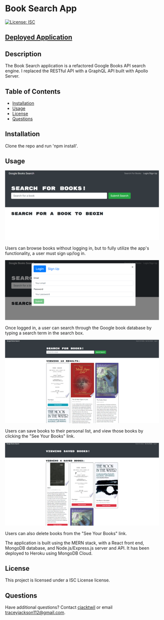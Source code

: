 
# Book Search App
[![License: ISC](https://img.shields.io/badge/License-ISC-blue.svg)](https://opensource.org/licenses/ISC)

## [Deployed Application](https://ancient-fjord-33044.herokuapp.com/)

## Description
The Book Search application is a refactored Google Books API search engine. I replaced the RESTful API with a GraphQL API built with Apollo Server. 
  
## Table of Contents
* [Installation](#installation)
* [Usage](#usage)
* [License](#license)
* [Questions](#questions)
 
## Installation
Clone the repo and run 'npm install'.

## Usage

![Home Screenshot](./client/public/images/homepage-screenshot.png)

Users can browse books without logging in, but to fully utilize the app's functionality, a user must sign up/log in. 

![Login Screenshot](./client/public/images/login-screenshot.png)

Once logged in, a user can search through the Google book database by typing a search term in the search box. 

![Search Books Screenshot](./client/public/images/booksearch-screenshot.png)

Users can save books to their personal list, and view those books by clicking the "See Your Books" link. 

![Saved Books Screenshot](./client/public/images/savedBooks-screenshot.png)

Users can also delete books from the "See Your Books" link. 

The application is built using the MERN stack, with a React front end, MongoDB database, and Node.js/Express.js server and API. It has been deployed to Heroku using MongoDB Cloud.

## License
This project is licensed under a ISC License license. 

## Questions
Have additional questions? Contact [cjacktwil](http://github.com.cjacktwil) or email traceyjackson112@gmail.com.
